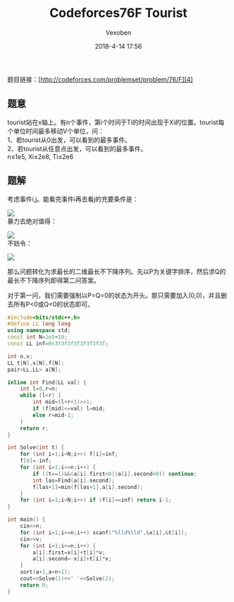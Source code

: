 ﻿---
layout: post
title: Codeforces76F Tourist
date: 2018-4-14 17:56
categories: training
tags: DP 二分
img: assets/images/Blog/2018-4-14-Codeforces76F-Tourist.JPG
author: Vexoben
---

题目链接：[http://codeforces.com/problemset/problem/76/F][4]

## **题意**  
tourist站在x轴上。有n个事件，第i个时间于Ti的时间出现于Xi的位置。tourist每个单位时间最多移动V个单位，问：  
1、若tourist从0出发，可以看到的最多事件。  
2、若tourist从任意点出发，可以看到的最多事件。  
n≤1e5, Xi≤2e8, Ti≤2e6  

## **题解**

考虑事件i,j。能看完事件i再去看j的充要条件是：

![][1]  
暴力去绝对值得：  

![][2]  
不妨令：

![][3]

那么问题转化为求最长的二维最长不下降序列。先以P为关键字排序，然后求Q的最长不下降序列即得第二问答案。

对于第一问，我们需要强制以P=Q=0的状态为开头。那只需要加入(0,0)，并且删去所有P<0或Q<0的状态即可。  
```cpp
#include<bits/stdc++.h>
#define LL long long
using namespace std;
const int N=1e5+10;
const LL inf=0x3f3f3f3f3f3f3f3f;

int n,v;
LL t[N],x[N],f[N];
pair<LL,LL> a[N];

inline int Find(LL val) {
	int l=0,r=n;
	while (l<r) {
		int mid=(l+r+1)>>1;
		if (f[mid]<=val) l=mid;
		else r=mid-1;
	}
	return r;
}

int Solve(int t) {
	for (int i=1;i<N;i++) f[i]=inf;
	f[0]=-inf;
	for (int i=1;i<=n;i++) {
		if ((t==1)&&(a[i].first<0||a[i].second<0)) continue;
		int las=Find(a[i].second);
		f[las+1]=min(f[las+1],a[i].second);
	}
	for (int i=1;i<N;i++) if (f[i]==inf) return i-1;
}

int main() {
	cin>>n;
	for (int i=1;i<=n;i++) scanf("%lld%lld",&x[i],&t[i]);
	cin>>v;
	for (int i=1;i<=n;i++) {
		a[i].first=x[i]+t[i]*v;
		a[i].second=-x[i]+t[i]*v;
	}
	sort(a+1,a+n+1);
	cout<<Solve(1)<<' '<<Solve(2);
	return 0;
}
```


  [1]: assets/images/Blog/2018-4-14-Codeforces76F-Tourist%282%29.JPG
  [2]: assets/images/Blog/2018-4-14-Codeforces76F-Tourist%283%29.JPG
  [3]: assets/images/Blog/2018-4-14-Codeforces76F-Tourist%284%29.JPG
  [4]: http://codeforces.com/problemset/problem/76/F